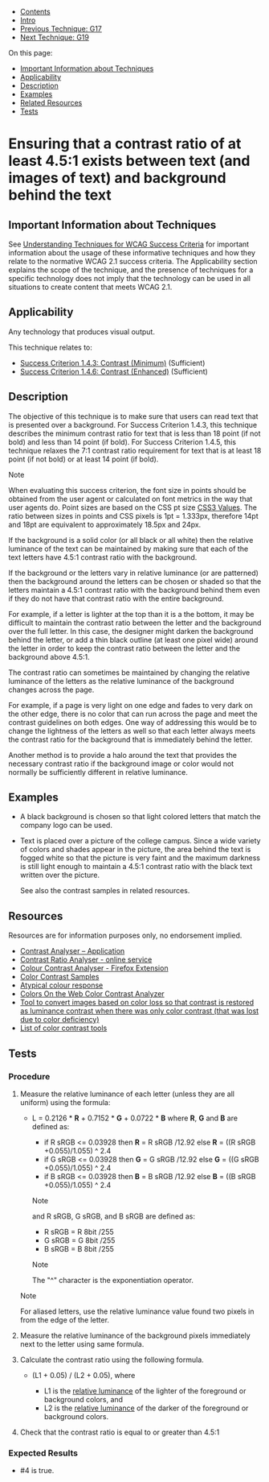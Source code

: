 -   [Contents](https://www.w3.org/WAI/WCAG21/Techniques/#techniques "Table of Contents")
-   [Intro](https://www.w3.org/WAI/WCAG21/Techniques/#introduction "Introduction to Techniques")
-   [Previous Technique: G17](G17)
-   [Next Technique: G19](G19)

On this page:

-   [Important Information about Techniques](#important-information)
-   [Applicability](#applicability)
-   [Description](#description)
-   [Examples](#examples)
-   [Related Resources](#resources)
-   [Tests](#tests)

Ensuring that a contrast ratio of at least 4.5:1 exists between text (and images of text) and background behind the text
========================================================================================================================

Important Information about Techniques
--------------------------------------

See [Understanding Techniques for WCAG Success Criteria](https://www.w3.org/WAI/WCAG21/Understanding/understanding-techniques) for important information about the usage of these informative techniques and how they relate to the normative WCAG 2.1 success criteria. The Applicability section explains the scope of the technique, and the presence of techniques for a specific technology does not imply that the technology can be used in all situations to create content that meets WCAG 2.1.

Applicability
-------------

Any technology that produces visual output.

This technique relates to:

-   [Success Criterion 1.4.3: Contrast (Minimum)](https://www.w3.org/WAI/WCAG21/Understanding/contrast-minimum) (Sufficient)
-   [Success Criterion 1.4.6: Contrast (Enhanced)](https://www.w3.org/WAI/WCAG21/Understanding/contrast-enhanced) (Sufficient)

Description
-----------

The objective of this technique is to make sure that users can read text that is presented over a background. For Success Criterion 1.4.3, this technique describes the minimum contrast ratio for text that is less than 18 point (if not bold) and less than 14 point (if bold). For Success Criterion 1.4.5, this technique relaxes the 7:1 contrast ratio requirement for text that is at least 18 point (if not bold) or at least 14 point (if bold).

Note

When evaluating this success criterion, the font size in points should be obtained from the user agent or calculated on font metrics in the way that user agents do. Point sizes are based on the CSS pt size [CSS3 Values](https://www.w3.org/TR/css3-values/#absolute-lengths). The ratio between sizes in points and CSS pixels is 1pt = 1.333px, therefore 14pt and 18pt are equivalent to approximately 18.5px and 24px.

If the background is a solid color (or all black or all white) then the relative luminance of the text can be maintained by making sure that each of the text letters have 4.5:1 contrast ratio with the background.

If the background or the letters vary in relative luminance (or are patterned) then the background around the letters can be chosen or shaded so that the letters maintain a 4.5:1 contrast ratio with the background behind them even if they do not have that contrast ratio with the entire background.

For example, if a letter is lighter at the top than it is a the bottom, it may be difficult to maintain the contrast ratio between the letter and the background over the full letter. In this case, the designer might darken the background behind the letter, or add a thin black outline (at least one pixel wide) around the letter in order to keep the contrast ratio between the letter and the background above 4.5:1.

The contrast ratio can sometimes be maintained by changing the relative luminance of the letters as the relative luminance of the background changes across the page.

For example, if a page is very light on one edge and fades to very dark on the other edge, there is no color that can run across the page and meet the contrast guidelines on both edges. One way of addressing this would be to change the lightness of the letters as well so that each letter always meets the contrast ratio for the background that is immediately behind the letter.

Another method is to provide a halo around the text that provides the necessary contrast ratio if the background image or color would not normally be sufficiently different in relative luminance.

Examples
--------

-   A black background is chosen so that light colored letters that match the company logo can be used.
-   Text is placed over a picture of the college campus. Since a wide variety of colors and shades appear in the picture, the area behind the text is fogged white so that the picture is very faint and the maximum darkness is still light enough to maintain a 4.5:1 contrast ratio with the black text written over the picture.

    See also the contrast samples in related resources.

Resources
---------

Resources are for information purposes only, no endorsement implied.

-   [Contrast Analyser – Application](https://www.paciellogroup.com/resources/contrastanalyser/)
-   [Contrast Ratio Analyser - online service](http://juicystudio.com/services/luminositycontrastratio.php)
-   [Colour Contrast Analyser - Firefox Extension](http://juicystudio.com/article/colour-contrast-analyser-firefox-extension.php)
-   [Color Contrast Samples](http://trace.wisc.edu/contrast-ratio-examples/)
-   [Atypical colour response](https://www.w3.org/Graphics/atypical-color-response)
-   [Colors On the Web Color Contrast Analyzer](http://www.colorsontheweb.com/colorcontrast.asp)
-   [Tool to convert images based on color loss so that contrast is restored as luminance contrast when there was only color contrast (that was lost due to color deficiency)](http://www.vischeck.com/daltonize/runDaltonize.php)
-   [List of color contrast tools](http://www.456bereastreet.com/archive/200709/10_colour_contrast_checking_tools_to_improve_the_accessibility_of_your_design/)

Tests
-----

### Procedure

1.  Measure the relative luminance of each letter (unless they are all uniform) using the formula:

    -   L = 0.2126 \* **R** + 0.7152 \* **G** + 0.0722 \* **B** where **R**, **G** and **B** are defined as:

        -   if R sRGB &lt;= 0.03928 then **R** = R sRGB /12.92 else **R** = ((R sRGB +0.055)/1.055) ^ 2.4
        -   if G sRGB &lt;= 0.03928 then **G** = G sRGB /12.92 else **G** = ((G sRGB +0.055)/1.055) ^ 2.4
        -   if B sRGB &lt;= 0.03928 then **B** = B sRGB /12.92 else **B** = ((B sRGB +0.055)/1.055) ^ 2.4

        Note

        and R sRGB, G sRGB, and B sRGB are defined as:

        -   R sRGB = R 8bit /255
        -   G sRGB = G 8bit /255
        -   B sRGB = B 8bit /255

        Note

        The "^" character is the exponentiation operator.

    Note

    For aliased letters, use the relative luminance value found two pixels in from the edge of the letter.

2.  Measure the relative luminance of the background pixels immediately next to the letter using same formula.
3.  Calculate the contrast ratio using the following formula.

    -   (L1 + 0.05) / (L2 + 0.05), where

        -   L1 is the [relative luminance](https://www.w3.org/TR/WCAG21/#) of the lighter of the foreground or background colors, and
        -   L2 is the [relative luminance](https://www.w3.org/TR/WCAG21/#) of the darker of the foreground or background colors.

4.  Check that the contrast ratio is equal to or greater than 4.5:1

### Expected Results

-   \#4 is true.
